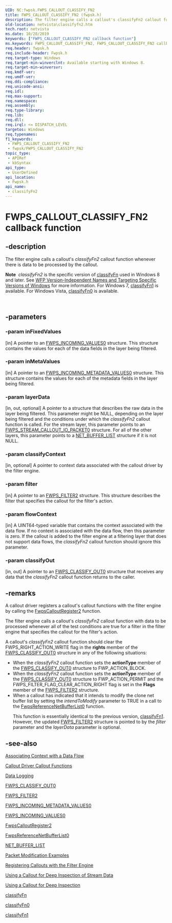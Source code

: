 ```yaml
---
UID: NC:fwpsk.FWPS_CALLOUT_CLASSIFY_FN2
title: FWPS_CALLOUT_CLASSIFY_FN2 (fwpsk.h)
description: The filter engine calls a callout's classifyFn2 callout function whenever there is data to be processed by the callout.Note  classifyFn2 is the specific version of classifyFn used in Windows 8 and later.
old-location: netvista\classifyfn2.htm
tech.root: netvista
ms.date: 10/28/2019
keywords: ["FWPS_CALLOUT_CLASSIFY_FN2 callback function"]
ms.keywords: FWPS_CALLOUT_CLASSIFY_FN2, FWPS_CALLOUT_CLASSIFY_FN2 callback, classifyFn2, classifyFn2 callback function [Network Drivers Starting with Windows Vista], fwpsk/classifyFn2, netvista.classifyfn2
req.header: fwpsk.h
req.include-header: Fwpsk.h
req.target-type: Windows
req.target-min-winverclnt: Available starting with Windows 8.
req.target-min-winversvr: 
req.kmdf-ver: 
req.umdf-ver: 
req.ddi-compliance: 
req.unicode-ansi: 
req.idl: 
req.max-support: 
req.namespace: 
req.assembly: 
req.type-library: 
req.lib: 
req.dll: 
req.irql: <= DISPATCH_LEVEL
targetos: Windows
req.typenames: 
f1_keywords:
 - FWPS_CALLOUT_CLASSIFY_FN2
 - fwpsk/FWPS_CALLOUT_CLASSIFY_FN2
topic_type:
 - APIRef
 - kbSyntax
api_type:
 - UserDefined
api_location:
 - Fwpsk.h
api_name:
 - classifyFn2
---
```


# FWPS_CALLOUT_CLASSIFY_FN2 callback function


## -description

The filter engine calls a callout's 
  <i>classifyFn2</i> callout function whenever there is data to be processed by the callout.<div class="alert"><b>Note</b>  <i>classifyFn2</i> is the specific version of <a href="/windows-hardware/drivers/ddi/_netvista/">classifyFn</a> used in Windows 8 and later. See <a href="/windows/desktop/FWP/wfp-version-independent-names-and-targeting-specific-versions-of-windows">WFP Version-Independent Names and Targeting Specific Versions of Windows</a> for more information. For Windows 7, <a href="/windows-hardware/drivers/ddi/fwpsk/nc-fwpsk-fwps_callout_classify_fn1">classifyFn1</a> is available. For Windows Vista, <a href="/windows-hardware/drivers/ddi/fwpsk/nc-fwpsk-fwps_callout_classify_fn0">classifyFn0</a> is available.</div>
<div> </div>

## -parameters

### -param inFixedValues 

[in]
A pointer to an 
     <a href="/windows/win32/api/fwpstypes/ns-fwpstypes-fwps_incoming_values0">FWPS_INCOMING_VALUES0</a> structure. This
     structure contains the values for each of the data fields in the layer being filtered.

### -param inMetaValues 

[in]
A pointer to an 
     <a href="/windows-hardware/drivers/ddi/fwpsk/ns-fwpsk-fwps_incoming_metadata_values0_">
     FWPS_INCOMING_METADATA_VALUES0</a> structure. This structure contains the values for each of the
     metadata fields in the layer being filtered.

### -param layerData 

[in, out, optional]
A pointer to a structure that describes the raw data in the layer being filtered. This parameter
     might be NULL, depending on the layer being filtered and the conditions under which the 
     <i>classifyFn2</i> callout function is called. For the stream layer, this parameter points to an 
     <a href="/windows-hardware/drivers/ddi/fwpsk/ns-fwpsk-fwps_stream_callout_io_packet0_">
     FWPS_STREAM_CALLOUT_IO_PACKET0</a> structure. For all of the other layers, this parameter points to a 
     <a href="/windows-hardware/drivers/ddi/nbl/ns-nbl-net_buffer_list">NET_BUFFER_LIST</a> structure if it is not
     NULL.

### -param classifyContext 

[in, optional]
A pointer to context data associated with the callout driver by the filter engine.

### -param filter 

[in]
A pointer to an 
     <a href="/windows/win32/api/fwpstypes/ns-fwpstypes-fwps_filter2">FWPS_FILTER2</a> structure. This structure
     describes the filter that specifies the callout for the filter's action.

### -param flowContext 

[in]
A UINT64-typed variable that contains the context associated with the data flow. If no context is
     associated with the data flow, then this parameter is zero. If the callout is added to the filter engine
     at a filtering layer that does not support data flows, the 
     <i>classifyFn2</i> callout function should ignore this parameter.

### -param classifyOut 

[in, out]
A pointer to an 
     <a href="/windows/win32/api/fwpstypes/ns-fwpstypes-fwps_classify_out0">FWPS_CLASSIFY_OUT0</a> structure that
     receives any data that the 
     <i>classifyFn2</i> callout function returns to the caller.

## -remarks

A callout driver registers a callout's callout functions with the filter engine by calling the 
    <a href="/windows-hardware/drivers/ddi/fwpsk/nf-fwpsk-fwpscalloutregister2">FwpsCalloutRegister2</a> function.

The filter engine calls a callout's 
    <i>classifyFn2</i> callout function with data to be processed whenever all of the test conditions are true
    for a filter in the filter engine that specifies the callout for the filter's action.

A callout's 
    <i>classifyFn2</i> callout function should clear the FWPS_RIGHT_ACTION_WRITE flag in the 
    <b>rights</b> member of the 
    <a href="/windows/win32/api/fwpstypes/ns-fwpstypes-fwps_classify_out0">FWPS_CLASSIFY_OUT0</a> structure in any of
    the following situations:

<ul>
<li>
When the 
      <i>classifyFn2</i> callout function sets the 
      <b>actionType</b> member of the 
      <a href="/windows/win32/api/fwpstypes/ns-fwpstypes-fwps_classify_out0">FWPS_CLASSIFY_OUT0</a> structure to
      FWP_ACTION_BLOCK.

</li>
<li>
When the 
      <i>classifyFn2</i> callout function sets the 
      <b>actionType</b> member of the 
      <a href="/windows/win32/api/fwpstypes/ns-fwpstypes-fwps_classify_out0">FWPS_CLASSIFY_OUT0</a> structure to
      FWP_ACTION_PERMIT and the FWPS_FILTER_FLAG_CLEAR_ACTION_RIGHT flag is set in the 
      <b>Flags</b> member of the 
      <a href="/windows/win32/api/fwpstypes/ns-fwpstypes-fwps_filter2">FWPS_FILTER2</a> structure.

</li>
<li>
When a callout has indicated that it intends to modify the clone net buffer list by setting the 
      <i>intendToModify</i> parameter to TRUE in a call to the 
      <a href="/windows-hardware/drivers/ddi/fwpsk/nf-fwpsk-fwpsreferencenetbufferlist0">
      FwpsReferenceNetBufferList0</a> function.

This function is essentially identical to the previous version, 
    <a href="/windows-hardware/drivers/ddi/fwpsk/nc-fwpsk-fwps_callout_classify_fn1">classifyFn1</a>. However, the updated <a href="/windows/win32/api/fwpstypes/ns-fwpstypes-fwps_filter2">FWPS_FILTER2</a> structure is pointed to by the 
       <i>filter</i> parameter and the <i>layerData</i> parameter is optional.

</li>
</ul>

## -see-also

<a href="/windows-hardware/drivers/network/associating-context-with-a-data-flow">Associating Context with a Data Flow</a>



<a href="/windows-hardware/drivers/ddi/_netvista/">Callout Driver Callout Functions</a>



<a href="/windows-hardware/drivers/network/data-logging">Data Logging</a>



<a href="/windows/win32/api/fwpstypes/ns-fwpstypes-fwps_classify_out0">FWPS_CLASSIFY_OUT0</a>



<a href="/windows/win32/api/fwpstypes/ns-fwpstypes-fwps_filter2">FWPS_FILTER2</a>



<a href="/windows-hardware/drivers/ddi/fwpsk/ns-fwpsk-fwps_incoming_metadata_values0_">
   FWPS_INCOMING_METADATA_VALUES0</a>



<a href="/windows/win32/api/fwpstypes/ns-fwpstypes-fwps_incoming_values0">FWPS_INCOMING_VALUES0</a>



<a href="/windows-hardware/drivers/ddi/fwpsk/nf-fwpsk-fwpscalloutregister2">FwpsCalloutRegister2</a>



<a href="/windows-hardware/drivers/ddi/fwpsk/nf-fwpsk-fwpsreferencenetbufferlist0">FwpsReferenceNetBufferList0</a>



<a href="/windows-hardware/drivers/ddi/nbl/ns-nbl-net_buffer_list">NET_BUFFER_LIST</a>



<a href="/windows-hardware/drivers/network/packet-modification-examples">Packet Modification Examples</a>



<a href="/windows-hardware/drivers/network/registering-callouts-with-the-filter-engine">Registering Callouts with the Filter Engine</a>



<a href="/windows-hardware/drivers/network/using-a-callout-for-deep-inspection-of-stream-data">Using a Callout
    for Deep Inspection of Stream Data</a>



<a href="/windows-hardware/drivers/network/using-a-callout-for-deep-inspection">Using a Callout for Deep Inspection</a>



<a href="/windows-hardware/drivers/ddi/_netvista/">classifyFn</a>



<a href="/windows-hardware/drivers/ddi/fwpsk/nc-fwpsk-fwps_callout_classify_fn0">classifyFn0</a>



<a href="/windows-hardware/drivers/ddi/fwpsk/nc-fwpsk-fwps_callout_classify_fn1">classifyFn1</a>
